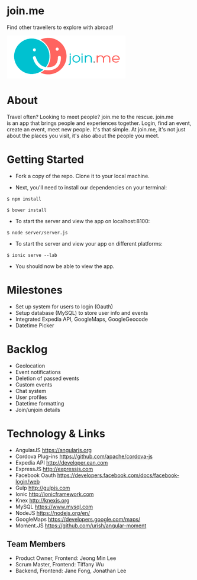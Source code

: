 # join.me

Find other travellers to explore with abroad!

![join.me logo](./www/img/joinme.png "joinme")

# About
  Travel often? Looking to meet people? join.me to the rescue. join.me   
  is an app that brings people and experiences together. Login, find an event, create an event, meet new people. It's that simple. At join.me, it's not just about the places you visit, it's also about the people you meet.

# Getting Started
* Fork a copy of the repo. Clone it to your local machine. 
  
* Next, you'll need to install our dependencies on your terminal:

```
$ npm install
```
```
$ bower install
```

* To start the server and view the app on localhost:8100:

```
$ node server/server.js 
```
* To start the server and view your app on different platforms:

```
$ ionic serve --lab
```
* You should now be able to view the app. 
  
# Milestones
* Set up system for users to login (Oauth)
* Setup database (MySQL) to store user info and events
* Integrated Expedia API, GoogleMaps, GoogleGeocode 
* Datetime Picker

# Backlog
* Geolocation
* Event notifications
* Deletion of passed events
* Custom events
* Chat system
* User profiles
* Datetime formatting
* Join/unjoin details

# Technology & Links

* AngularJS <https://angularjs.org>
* Cordova Plug-ins <https://github.com/apache/cordova-js>
* Expedia API <http://developer.ean.com>
* ExpressJS <http://expressjs.com>
* Facebook Oauth <https://developers.facebook.com/docs/facebook-login/web>
* Gulp <http://gulpjs.com>
* Ionic <http://ionicframework.com>
* Knex <http://knexjs.org>
* MySQL <https://www.mysql.com>
* NodeJS <https://nodejs.org/en/>
* GoogleMaps <https://developers.google.com/maps/>
* Moment.JS <https://github.com/urish/angular-moment>


## Team Members ##

- Product Owner, Frontend: Jeong Min Lee
- Scrum Master, Frontend: Tiffany Wu
- Backend, Frontend: Jane Fong, Jonathan Lee
